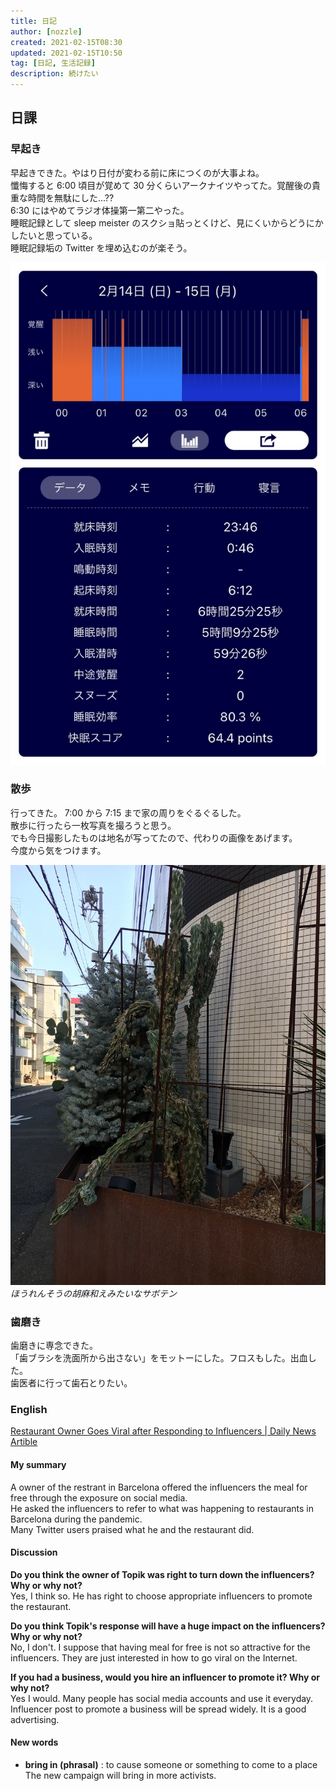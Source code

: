 ```yaml
---
title: 日記
author: [nozzle]
created: 2021-02-15T08:30
updated: 2021-02-15T10:50
tag: [日記, 生活記録]
description: 続けたい
---
```


## 日課

### 早起き

早起きできた。やはり日付が変わる前に床につくのが大事よね。  
懺悔すると 6:00 頃目が覚めて 30 分くらいアークナイツやってた。覚醒後の貴重な時間を無駄にした...??  
6:30 にはやめてラジオ体操第一第二やった。  
睡眠記録として sleep meister のスクショ貼っとくけど、見にくいからどうにかしたいと思っている。  
睡眠記録垢の Twitter を埋め込むのが楽そう。

![](IMG_20210215_084533.JPG)

### 散歩

行ってきた。
7:00 から 7:15 まで家の周りをぐるぐるした。  
散歩に行ったら一枚写真を撮ろうと思う。  
でも今日撮影したものは地名が写ってたので、代わりの画像をあげます。  
今度から気をつけます。

![](./IMG_20210206_151717_mini.JPG)
_ほうれんそうの胡麻和えみたいなサボテン_

### 歯磨き

歯磨きに専念できた。  
「歯ブラシを洗面所から出さない」をモットーにした。フロスもした。出血した。  
歯医者に行って歯石とりたい。

### English

[Restaurant Owner Goes Viral after Responding to Influencers | Daily News Artible](https://www.rarejob.com/dna/2021/02/15/restaurant-owner-goes-viral-after-responding-to-influencers)

#### My summary

A owner of the restrant in Barcelona offered the influencers the meal for free through the exposure on social media.  
He asked the influencers to refer to what was happening to restaurants in Barcelona during the pandemic.  
Many Twitter users praised what he and the restaurant did.

#### Discussion

**Do you think the owner of Topik was right to turn down the influencers? Why or why not?**  
Yes, I think so. He has right to choose appropriate influencers to promote the restaurant.

**Do you think Topik's response will have a huge impact on the influencers? Why or why not?**  
No, I don't. I suppose that having meal for free is not so attractive for the influencers. They are just interested in how to go viral on the Internet.

**If you had a business, would you hire an influencer to promote it? Why or why not?**  
Yes I would. Many people has social media accounts and use it everyday. Influencer post to promote a business will be spread widely. It is a good advertising.

#### New words

- **bring in (phrasal)** : to cause someone or something to come to a place  
  The new campaign will bring in more activists.
